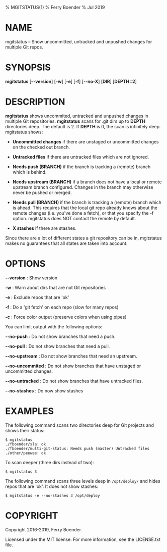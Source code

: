 % MGITSTATUS(1)
% Ferry Boender
% Jul 2019

# NAME

mgitstatus – Show uncommitted, untracked and unpushed changes for multiple Git repos.

# SYNOPSIS

 **mgitstatus** [**--version**] [**-w**] [**-e**] [**-f**] [**--no-X**] [**DIR**] [**DEPTH=2**]

# DESCRIPTION

**mgitstatus** shows uncommited, untracked and unpushed changes in multiple
Git repositories.  **mgitstatus** scans for .git dirs up to **DEPTH**
directories deep.  The default is 2.  If **DEPTH** is 0, the scan is
infinitely deep.  mgitstatus shows:

- **Uncommitted changes** if there are unstaged or uncommitted changes on the
  checked out branch.

- **Untracked files** if there are untracked files which are not ignored.

- **Needs push (BRANCH)** if the branch is tracking a (remote) branch which is
  behind.

- **Needs upstream (BRANCH)** if a branch does not have a local or remote
  upstream branch configured. Changes in the branch may otherwise never be
  pushed or merged.

- **Needs pull (BRANCH)** if the branch is tracking a (remote) branch which is
  ahead. This requires that the local git repo already knows about the remote
  changes (i.e. you've done a fetch), or that you specify the -f option.
  mgitstatus does NOT contact the remote by default.

- **X stashes** if there are stashes.

Since there are a lot of different states a git repository can be in,
mgitstatus makes no guarantees that all states are taken into account.

# OPTIONS

**--version**
:   Show version

**-w**
:   Warn about dirs that are not Git repositories

**-e**
:   Exclude repos that are 'ok'

**-f**
:   Do a 'git fetch' on each repo (slow for many repos)

**-c**
:   Force color output (preserve colors when using pipes)

You can limit output with the following options:

**--no-push**
:   Do not show branches that need a push.

**--no-pull**
:   Do not show branches that need a pull.

**--no-upstream**
:   Do not show branches that need an upstream.

**--no-uncommited**
:   Do not show branches that have unstaged or uncommitted changes.

**--no-untracked**
:   Do not show branches that have untracked files.

**--no-stashes**
:   Do now show stashes


# EXAMPLES

The following command scans two directories deep for Git projects and shows
their status:

    $ mgitstatus 
    ./fboender/sla: ok 
    ./fboender/multi-git-status: Needs push (master) Untracked files
    ./other/peewee: ok 

To scan deeper (three dirs instead of two):

    $ mgitstatus 3

The following command scans three levels deep in `/opt/deploy/` and hides
repos that are 'ok'. It does not show stashes:

    $ mgitstatus -e --no-stashes 3 /opt/deploy

# COPYRIGHT

Copyright 2016-2019, Ferry Boender.

Licensed under the MIT license. For more information, see the LICENSE.txt file.
